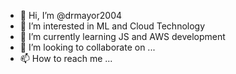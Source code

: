 - 👋 Hi, I’m @drmayor2004
- 👀 I’m interested in ML and Cloud Technology
- 🌱 I’m currently learning JS and AWS development
- 💞️ I’m looking to collaborate on ...
- 📫 How to reach me ...

<!---
drmayor2004/drmayor2004 is a ✨ special ✨ repository because its `README.md` (this file) appears on your GitHub profile.
You can click the Preview link to take a look at your changes.
--->
